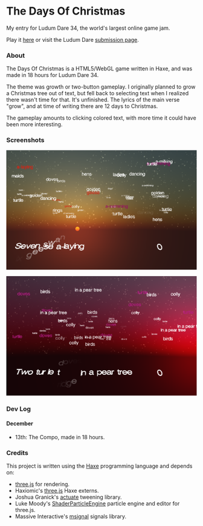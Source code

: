 # The Days Of Christmas

My entry for Ludum Dare 34, the world's largest online game jam.

Play it [here](http://samcodes.itch.io/the-days-of-christmas) or visit the Ludum Dare [submission page](http://ludumdare.com/compo/ludum-dare-34/?uid=42276).

### About

The Days Of Christmas is a HTML5/WebGL game written in Haxe, and was made in 18 hours for Ludum Dare 34.

The theme was growth or two-button gameplay. I originally planned to grow a Christmas tree out of text, but fell back to selecting text when I realized there wasn't time for that. It's unfinished. The lyrics of the main verse "grow", and at time of writing there are 12 days to Christmas.

The gameplay amounts to clicking colored text, with more time it could have been more interesting.

### Screenshots

![Screenshot1](https://github.com/Tw1ddle/ludum-dare-34/blob/master/screenshots/screenshot2.png?raw=true "Screenshot 1")

![Screenshot2](https://github.com/Tw1ddle/ludum-dare-34/blob/master/screenshots/screenshot3.png?raw=true "Screenshot 2")

### Dev Log
#### December
* 13th: The Compo, made in 18 hours.

### Credits

This project is written using the [Haxe](http://haxe.org/) programming language and depends on:

* [three.js](https://github.com/mrdoob/three.js) for rendering.
* Haxiomic's [three.js](https://github.com/haxiomic/three-js-haxe-externs) Haxe externs.
* Joshua Granick's [actuate](http://lib.haxe.org/p/actuate) tweening library.
* Luke Moody's [ShaderParticleEngine](https://github.com/squarefeet/ShaderParticleEngine) particle engine and editor for three.js.
* Massive Interactive's [msignal](http://lib.haxe.org/p/msignal/) signals library.